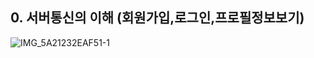 ## 0. 서버통신의 이해 (회원가입,로그인,프로필정보보기)

![IMG_5A21232EAF51-1](https://user-images.githubusercontent.com/55547933/199411808-877a34a1-b84e-4d31-ad11-5a46aea2d26a.jpeg)
